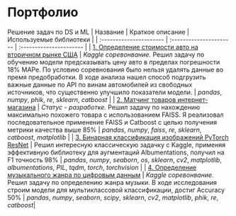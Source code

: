 # Портфолио
Решение задач по DS и ML
| Название | Краткое описание | Используемые библиотеки | 
| :---------------------- | :---------------------- | :---------------------- |
| [1. Определение стоимости авто на вторичном рынке США](https://github.com/Skrebcov/Kaggle_Competitions/blob/main/Определение%20цены%20авто/определение_цены_авто_вер1.ipynb) | *Kaggle соревонвание.* Решил задачу по обучению модели предсказывать цену авто в пределах погрешности 18% MAPe. По условию соревнования было нельзя удалять данные во премя предобработки. В ходе анализа нашел способ подгрузить важные данные по API по винам автомобилей из свободных источников, что существенно улучшило показатели модели. | *pandas*, *numpy*, *phik*, *re*, *sklearn*, *catboost* |
| [2. Матчинг товаров интернет-магазина](https://github.com/Skrebcov/Kaggle_and_Interesting_Projects/blob/main/Матчинг%20Товаров/Матчинг_в1.ipynb) | *Статус - разработке.* Решил задачу по нахождению максимально похожего товара с использованием FAISS. Я реализовал последовательное применение FAISS и Catboost с целью получения метрики качества выше 85% | *pandas*, *numpy*, *faiss*, *re*, *sklearn*, *catboost*, *matplotlib* |
| [3. Бинарная классификация изображений PyTorch ResNet](https://github.com/Skrebcov/Kaggle_and_Interesting_Projects/blob/main/Бинарная%20классификация%20изображений%20PyTorch%20ResNet/CatsAndDogsVer3.ipynb) | Решил интересную классическую задачку с Kaggle, применяя эффективную библиотеку для аугментаций Albumentations, получил на F1 точность 98% | *pandas*, *numpy*, *seaborn*, *os*, *sklearn*, *cv2*, *matplotlib*, *albumentations*, *PIL*, *tqdm*, *torch*, *torchvision* |
| [4. Определение музыкального жанра по цифровым данным]() | *Kaggle соревонвание.* Решил задачу по определению жанра музыки. В ходе исследования строим модели для мультиклассовой классификации, достиг Accuracy 50% | *pandas*, *numpy*, *seaborn*, *scipy*, *sklearn*, *cv2*, *matplotlib*, *phik*, *re*, *catboost*|
